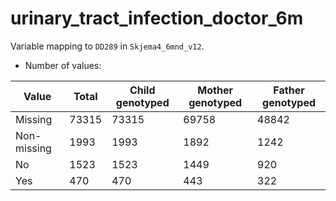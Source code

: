 # urinary_tract_infection_doctor_6m
Variable mapping to `DD289` in `Skjema4_6mnd_v12`.
- Number of values:

| Value | Total | Child genotyped | Mother genotyped | Father genotyped |
| ----- | ----- | --------------- | ---------------- | ---------------- |
| Missing | 73315 | 73315 | 69758 | 48842 |
| Non-missing | 1993 | 1993 | 1892 | 1242 |
| No | 1523 | 1523 | 1449 |920 |
| Yes | 470 | 470 | 443 |322 |



